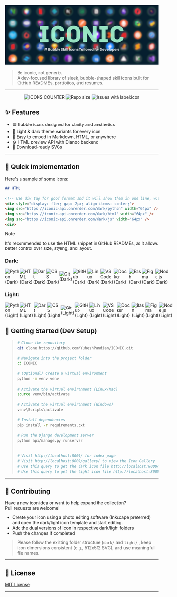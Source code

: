 <img src="assets/social_banner.png"/>

> Be iconic, not generic.  
> A dev-focused library of sleek, bubble-shaped skill icons built for GitHub READMEs, portfolios, and resumes.

---

<div align="center">
  
![ICONS COUNTER](https://img.shields.io/github/directory-file-count/YuheshPandian/ICONIC/icons%2Fdark?style=for-the-badge&label=Icons&color=%23753ec1)
![Repo size](https://img.shields.io/github/repo-size/YuheshPandian/ICONIC?style=for-the-badge&color=%23ff5842)
![Issues with label:icon](https://img.shields.io/github/issues/YuheshPandian/ICONIC/icon?style=for-the-badge)

</div>

## ✨ Features

-   🟦 Bubble icons designed for clarity and aesthetics
-   🌙 Light & dark theme variants for every icon
-   🧩 Easy to embed in Markdown, HTML, or anywhere
-   ⚙️ HTML preview API with Django backend
-   💾 Download-ready SVGs

---

## 🧪 Quick Implementation

Here's a sample of some icons:

```markdown
## HTML

<!-- Use div tag for good format and it will show them in one line, without div tag it will be displayed on multiple lines -->
<div style="display: flex; gap: 2px; align-items: center;">
<img src="https://iconic-api.onrender.com/dark/python" width="64px" />
<img src="https://iconic-api.onrender.com/dark/html" width="64px" />
<img src="https://iconic-api.onrender.com/dark/js" width="64px" />
<div>
```

> [!NOTE]  
> It's recommended to use the HTML snippet in GitHub READMEs, as it allows better control over size, styling, and layout.

### Dark:

<div style="display: flex; gap: 2px; align-items: center;">
  <img src="https://iconic-api.onrender.com/dark/python" width="50px" title="Python (Dark)" />
  <img src="https://iconic-api.onrender.com/dark/html" width="50px" title="HTML (Dark)" />
  <img src="https://iconic-api.onrender.com/dark/dart" width="50px" title="Dart (Dark)" />
  <img src="https://iconic-api.onrender.com/dark/css" width="50px" title="CSS (Dark)" />
  <img src="https://iconic-api.onrender.com/dark/git" width="50px" title="Git (Dark)" />
  <img src="https://iconic-api.onrender.com/dark/github" width="50px" title="GitHub (Dark)" />
  <img src="https://iconic-api.onrender.com/dark/linux" width="50px" title="Linux (Dark)" />
  <img src="https://iconic-api.onrender.com/dark/vscode" width="50px" title="VS Code (Dark)" />
  <img src="https://iconic-api.onrender.com/dark/docker" width="50px" title="Docker (Dark)" />
  <img src="https://iconic-api.onrender.com/dark/bash" width="50px" title="Bash (Dark)" />
  <img src="https://iconic-api.onrender.com/dark/figma" width="50px" title="Figma (Dark)" />
  <img src="https://iconic-api.onrender.com/dark/nodejs" width="50px" title="Node.js (Dark)" />
</div>



### Light:

<div style="display: flex; gap: 2px; align-items: center;">
  <img src="https://iconic-api.onrender.com/light/python" width="50px" title="Python (Light)" />
  <img src="https://iconic-api.onrender.com/light/html" width="50px" title="HTML (Light)" />
  <img src="https://iconic-api.onrender.com/light/dart" width="50px" title="Dart (Light)" />
  <img src="https://iconic-api.onrender.com/light/css" width="50px" title="CSS (Light)" />
  <img src="https://iconic-api.onrender.com/light/git" width="50px" title="Git (Light)" />
  <img src="https://iconic-api.onrender.com/light/github" width="50px" title="GitHub (Light)" />
  <img src="https://iconic-api.onrender.com/light/linux" width="50px" title="Linux (Light)" />
  <img src="https://iconic-api.onrender.com/light/vscode" width="50px" title="VS Code (Light)" />
  <img src="https://iconic-api.onrender.com/light/docker" width="50px" title="Docker (Light)" />
  <img src="https://iconic-api.onrender.com/light/bash" width="50px" title="Bash (Light)" />
  <img src="https://iconic-api.onrender.com/light/figma" width="50px" title="Figma (Light)" />
  <img src="https://iconic-api.onrender.com/light/nodejs" width="50px" title="Node.js (Light)" />
</div>


## 🚀 Getting Started (Dev Setup)

> ```bash
> # Clone the repository
> git clone https://github.com/YuheshPandian/ICONIC.git
> 
> # Navigate into the project folder
> cd ICONIC
> 
> # (Optional) Create a virtual environment
> python -m venv venv
> 
> # Activate the virtual environment (Linux/Mac)
> source venv/bin/activate
> 
> # Activate the virtual environment (Windows)
> venv\Scripts\activate
> 
> # Install dependencies
> pip install -r requirements.txt
> 
> # Run the Django development server
> python api/manage.py runserver
>
>
> # Visit http://localhost:8000/ for index page
> # Visit http://localhost:8000/gallery/ to view the Icon Gallery
> # Use this query to get the dark icon file http://localhost:8000/dark/[icon_name]
> # Use this query to get the light icon file http://localhost:8000/light/[icon_name]
> ```




---

## 🤝 Contributing

Have a new icon idea or want to help expand the collection?  
Pull requests are welcome!

-   Create your icon using a photo editing software (Inkscape preferred) and open the dark/light icon template and start editing.
-   Add the dual versions of icon in respective dark/light folders
-   Push the changes if completed

> Please follow the existing folder structure (`dark/` and `light/`), keep icon dimensions consistent (e.g., 512x512 SVG), and use meaningful file names.

---

## 📜 License

[MIT License](LICENSE)

---

